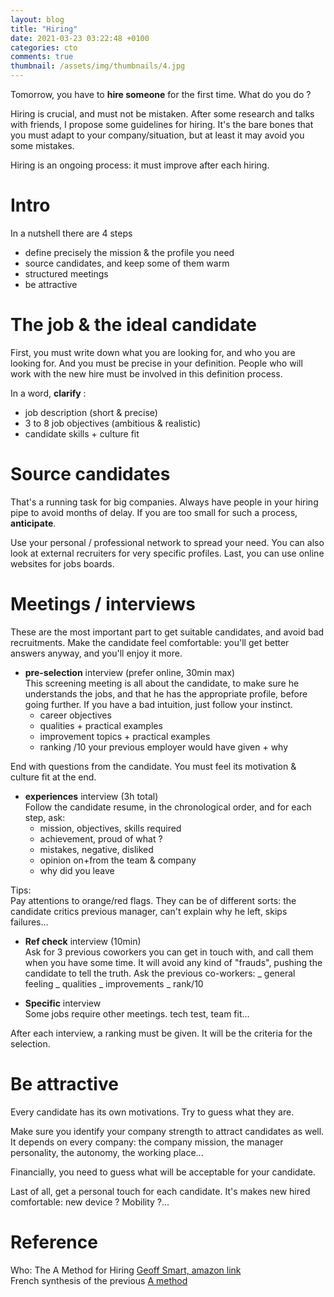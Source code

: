 ```yaml
---
layout: blog
title: "Hiring"
date: 2021-03-23 03:22:48 +0100
categories: cto
comments: true
thumbnail: /assets/img/thumbnails/4.jpg
---
```


Tomorrow, you have to **hire someone** for the first time. What do you do ?

Hiring is crucial, and must not be mistaken. After some research and talks with friends, I propose some guidelines for hiring. It's the bare bones that you must adapt to your company/situation, but at least it may avoid you some mistakes.

Hiring is an ongoing process: it must improve after each hiring.

# Intro

In a nutshell there are 4 steps

- define precisely the mission & the profile you need
- source candidates, and keep some of them warm
- structured meetings
- be attractive

# The job & the ideal candidate

First, you must write down what you are looking for, and who you are looking for. And you must be precise in your definition. People who will work with the new hire must be involved in this definition process.

In a word, **clarify** :

- job description (short & precise)
- 3 to 8 job objectives (ambitious & realistic)
- candidate skills + culture fit

# Source candidates

That's a running task for big companies. Always have people in your hiring pipe to avoid months of delay. If you are too small for such a process, **anticipate**.

Use your personal / professional network to spread your need. You can also look at external recruiters for very specific profiles. Last, you can use online websites for jobs boards.

# Meetings / interviews

These are the most important part to get suitable candidates, and avoid bad recruitments. Make the candidate feel comfortable: you'll get better answers anyway, and you'll enjoy it more.

- **pre-selection** interview (prefer online, 30min max)  
  This screening meeting is all about the candidate, to make sure he understands the jobs, and that he has the appropriate profile, before going further. If you have a bad intuition, just follow your instinct.
  - career objectives
  - qualities + practical examples
  - improvement topics + practical examples
  - ranking /10 your previous employer would have given + why

End with questions from the candidate. You must feel its motivation & culture fit at the end.

- **experiences** interview (3h total)  
  Follow the candidate resume, in the chronological order, and for each step, ask:
  - mission, objectives, skills required
  - achievement, proud of what ?
  - mistakes, negative, disliked
  - opinion on+from the team & company
  - why did you leave

Tips:  
Pay attentions to orange/red flags. They can be of different sorts: the candidate critics previous manager, can't explain why he left, skips failures...

- **Ref check** interview (10min)  
  Ask for 3 previous coworkers you can get in touch with, and call them when you have some time. It will avoid any kind of "frauds", pushing the candidate to tell the truth. Ask the previous co-workers:
  _ general feeling
  _ qualities
  _ improvements
  _ rank/10

- **Specific** interview  
  Some jobs require other meetings. tech test, team fit...

After each interview, a ranking must be given. It will be the criteria for the selection.

# Be attractive

Every candidate has its own motivations. Try to guess what they are.

Make sure you identify your company strength to attract candidates as well. It depends on every company: the company mission, the manager personality, the autonomy, the working place...

Financially, you need to guess what will be acceptable for your candidate.

Last of all, get a personal touch for each candidate. It's makes new hired comfortable: new device ? Mobility ?...

# Reference

Who: The A Method for Hiring [Geoff Smart, amazon link](https://www.amazon.fr/Who-Method-English-Geoff-Smart-ebook/dp/B001EL6RWY)  
French synthesis of the previous [A method](https://www.welcometothejungle.com/fr/articles/who-the-a-method-for-hiring-de-geoff-smart-et-randy-street)
